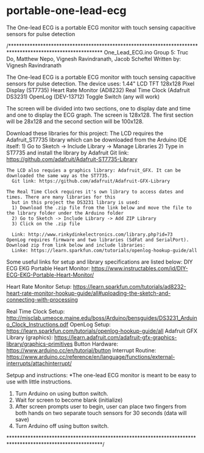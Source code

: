 # portable-one-lead-ecg
The One-lead ECG is a portable ECG monitor with touch sensing capacitive sensors for pulse detection

/***********************************************************************************************************
  One_Lead_ECG.ino
  Group 5: Truc Do, Matthew Nepo, Vignesh Ravindranath, Jacob Scheftel
  Written by: Vignesh Ravindranath
  
  The One-lead ECG is a portable ECG monitor with touch sensing capacitive
  sensors for pulse detection. The device uses:
   1.44" LCD TFT 128x128 Pixel Display (ST7735)
   Heart Rate Monitor (AD8232)
   Real Time Clock (Adafruit DS3231)
   OpenLog (DEV-13712)
   Toggle Switch (any will work)
  
  The screen will be divided into two sections, one to display date and time and one to display the ECG graph.
  The screen is 128x128. The first section will be 28x128 and the second section will be 100x128.
    
  Download these libraries for this project:
    The LCD requires the Adafruit_ST7735 library which can be downloaded from the Arduino IDE itself:
      1) Go to Sketch -> Include Library -> Manage Libraries
      2) Type in ST7735 and install the library by Adafruit
      Git link: https://github.com/adafruit/Adafruit-ST7735-Library
    
    The LCD also requies a graphics library: Adafruit_GFX. It can be downloaded the same way as the ST7735.
      Git link: https://github.com/adafruit/Adafruit-GFX-Library
      
    The Real Time Clock requires it's own library to access dates and times. There are many libraries for this
      but in this project the DS3231 library is used:
      1) Download the .zip file from the link below and move the file to the library folder under the Arduino folder
      2) Go to Sketch -> Include Library -> Add ZIP Library
      3) Click on the .zip file
      
      Link: http://www.rinkydinkelectronics.com/library.php?id=73
    OpenLog requires firmware and two libraries (SdFat and SerialPort). Download zip from link below and include libraries:
      Linke: https://learn.sparkfun.com/tutorials/openlog-hookup-guide/all
  
 
  Some useful links for setup and library specifications are listed below:
   DIY ECG EKG Portable Heart Monitor: https://www.instructables.com/id/DIY-ECG-EKG-Portable-Heart-Monitor/
   
   Heart Rate Monitor Setup: https://learn.sparkfun.com/tutorials/ad8232-heart-rate-monitor-hookup-guide/all#uploading-the-sketch-and-connecting-with-processing
   
   
   Real Time Clock Setup: http://misclab.umeoce.maine.edu/boss/Arduino/bensguides/DS3231_Arduino_Clock_Instructions.pdf
   OpenLog Setup: https://learn.sparkfun.com/tutorials/openlog-hookup-guide/all
   Adafruit GFX Library (graphics): https://learn.adafruit.com/adafruit-gfx-graphics-library/graphics-primitives
   Button Hardware: https://www.arduino.cc/en/tutorial/button
   Interrupt Routine: https://www.arduino.cc/reference/en/language/functions/external-interrupts/attachinterrupt/
   
  
  Setpup and instructions:
   *The one-lead ECG monitor is meant to be easy to use with little instructions.
   1) Turn Arduino on using button switch.
   2) Wait for screen to become blank (initialize)
   3) After screen prompts user to begin, user can place two fingers from both hands on two separate touch sensors for 30 seconds (data will save)
   4) Turn Arduino off using button switch. 
   
 ***********************************************************************************************************/
